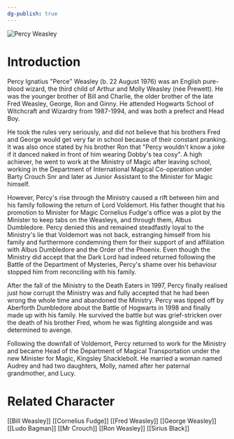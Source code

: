 ```yaml
---
dg-publish: true
---
```

![Percy Weasley](http://rxbg5ysja.bkt.gdipper.com/Percy_Weasley.png)
# Introduction
Percy Ignatius "Perce" Weasley (b. 22 August 1976) was an English pure-blood wizard, the third child of Arthur and Molly Weasley (née Prewett). He was the younger brother of Bill and Charlie, the older brother of the late Fred Weasley, George, Ron and Ginny. He attended Hogwarts School of Witchcraft and Wizardry from 1987-1994, and was both a prefect and Head Boy.

He took the rules very seriously, and did not believe that his brothers Fred and George would get very far in school because of their constant pranking. It was also once stated by his brother Ron that "Percy wouldn't know a joke if it danced naked in front of him wearing Dobby's tea cosy". A high achiever, he went to work at the Ministry of Magic after leaving school, working in the Department of International Magical Co-operation under Barty Crouch Snr and later as Junior Assistant to the Minister for Magic himself.

However, Percy's rise through the Ministry caused a rift between him and his family following the return of Lord Voldemort. His father thought that his promotion to Minister for Magic Cornelius Fudge's office was a plot by the Minister to keep tabs on the Weasleys, and through them, Albus Dumbledore. Percy denied this and remained steadfastly loyal to the Ministry's lie that Voldemort was not back, estranging himself from his family and furthermore condemning them for their support of and affiliation with Albus Dumbledore and the Order of the Phoenix. Even though the Ministry did accept that the Dark Lord had indeed returned following the Battle of the Department of Mysteries, Percy's shame over his behaviour stopped him from reconciling with his family. 

After the fall of the Ministry to the Death Eaters in 1997, Percy finally realised just how corrupt the Ministry was and fully accepted that he had been wrong the whole time and abandoned the Ministry. Percy was tipped off by Aberforth Dumbledore about the Battle of Hogwarts in 1998 and finally made up with his family. He survived the battle but was grief-stricken over the death of his brother Fred, whom he was fighting alongside and was determined to avenge.

Following the downfall of Voldemort, Percy returned to work for the Ministry and became Head of the Department of Magical Transportation under the new Minister for Magic, Kingsley Shacklebolt. He married a woman named Audrey and had two daughters, Molly, named after her paternal grandmother, and Lucy.

# Related Character
[[Bill Weasley]]
[[Cornelius Fudge]]
[[Fred Weasley]]
[[George Weasley]]
[[Ludo Bagman]]
[[Mr Crouch]]
[[Ron Weasley]]
[[Sirius Black]]
